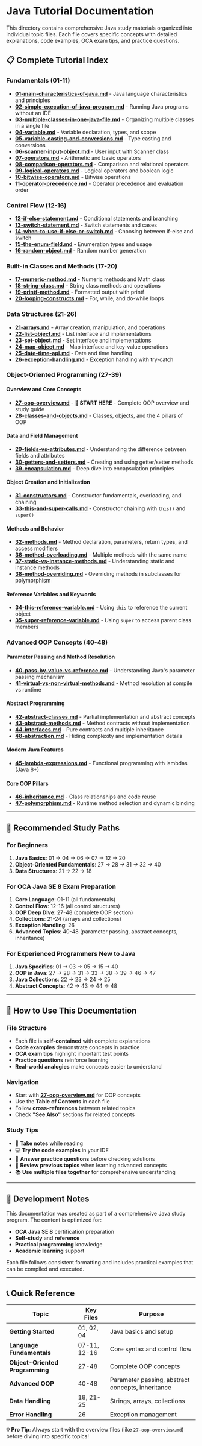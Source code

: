 # Java Tutorial Documentation

This directory contains comprehensive Java study materials organized into individual topic files. Each file covers specific concepts with detailed explanations, code examples, OCA exam tips, and practice questions.

## 📋 Complete Tutorial Index

### Fundamentals (01-11)
- **[01-main-characteristics-of-java.md](./01-main-characteristics-of-java.md)** - Java language characteristics and principles
- **[02-simple-execution-of-java-program.md](./02-simple-execution-of-java-program.md)** - Running Java programs without an IDE
- **[03-multiple-classes-in-one-java-file.md](./03-multiple-classes-in-one-java-file.md)** - Organizing multiple classes in a single file
- **[04-variable.md](./04-variable.md)** - Variable declaration, types, and scope
- **[05-variable-casting-and-conversions.md](./05-variable-casting-and-conversions.md)** - Type casting and conversions
- **[06-scanner-input-object.md](./06-scanner-input-object.md)** - User input with Scanner class
- **[07-operators.md](./07-operators.md)** - Arithmetic and basic operators
- **[08-comparison-operators.md](./08-comparison-operators.md)** - Comparison and relational operators
- **[09-logical-operators.md](./09-logical-operators.md)** - Logical operators and boolean logic
- **[10-bitwise-operators.md](./10-bitwise-operators.md)** - Bitwise operations
- **[11-operator-precedence.md](./11-operator-precedence.md)** - Operator precedence and evaluation order

### Control Flow (12-16)
- **[12-if-else-statement.md](./12-if-else-statement.md)** - Conditional statements and branching
- **[13-switch-statement.md](./13-switch-statement.md)** - Switch statements and cases
- **[14-when-to-use-if-else-or-switch.md](./14-when-to-use-if-else-or-switch.md)** - Choosing between if-else and switch
- **[15-the-enum-field.md](./15-the-enum-field.md)** - Enumeration types and usage
- **[16-random-object.md](./16-random-object.md)** - Random number generation

### Built-in Classes and Methods (17-20)
- **[17-numeric-method.md](./17-numeric-method.md)** - Numeric methods and Math class
- **[18-string-class.md](./18-string-class.md)** - String class methods and operations
- **[19-printf-method.md](./19-printf-method.md)** - Formatted output with printf
- **[20-looping-constructs.md](./20-looping-constructs.md)** - For, while, and do-while loops

### Data Structures (21-26)
- **[21-arrays.md](./21-arrays.md)** - Array creation, manipulation, and operations
- **[22-list-object.md](./22-list-object.md)** - List interface and implementations
- **[23-set-object.md](./23-set-object.md)** - Set interface and implementations
- **[24-map-object.md](./24-map-object.md)** - Map interface and key-value operations
- **[25-date-time-api.md](./25-date-time-api.md)** - Date and time handling
- **[26-exception-handling.md](./26-exception-handling.md)** - Exception handling with try-catch

### Object-Oriented Programming (27-39)

#### Overview and Core Concepts
- **[27-oop-overview.md](./27-oop-overview.md)** - 🎯 **START HERE** - Complete OOP overview and study guide
- **[28-classes-and-objects.md](./28-classes-and-objects.md)** - Classes, objects, and the 4 pillars of OOP

#### Data and Field Management
- **[29-fields-vs-attributes.md](./29-fields-vs-attributes.md)** - Understanding the difference between fields and attributes
- **[30-getters-and-setters.md](./30-getters-and-setters.md)** - Creating and using getter/setter methods
- **[39-encapsulation.md](./39-encapsulation.md)** - Deep dive into encapsulation principles

#### Object Creation and Initialization
- **[31-constructors.md](./31-constructors.md)** - Constructor fundamentals, overloading, and chaining
- **[33-this-and-super-calls.md](./33-this-and-super-calls.md)** - Constructor chaining with `this()` and `super()`

#### Methods and Behavior
- **[32-methods.md](./32-methods.md)** - Method declaration, parameters, return types, and access modifiers
- **[36-method-overloading.md](./36-method-overloading.md)** - Multiple methods with the same name
- **[37-static-vs-instance-methods.md](./37-static-vs-instance-methods.md)** - Understanding static and instance methods
- **[38-method-overriding.md](./38-method-overriding.md)** - Overriding methods in subclasses for polymorphism

#### Reference Variables and Keywords
- **[34-this-reference-variable.md](./34-this-reference-variable.md)** - Using `this` to reference the current object
- **[35-super-reference-variable.md](./35-super-reference-variable.md)** - Using `super` to access parent class members

### Advanced OOP Concepts (40-48)

#### Parameter Passing and Method Resolution
- **[40-pass-by-value-vs-reference.md](./40-pass-by-value-vs-reference.md)** - Understanding Java's parameter passing mechanism
- **[41-virtual-vs-non-virtual-methods.md](./41-virtual-vs-non-virtual-methods.md)** - Method resolution at compile vs runtime

#### Abstract Programming
- **[42-abstract-classes.md](./42-abstract-classes.md)** - Partial implementation and abstract concepts
- **[43-abstract-methods.md](./43-abstract-methods.md)** - Method contracts without implementation
- **[44-interfaces.md](./44-interfaces.md)** - Pure contracts and multiple inheritance
- **[48-abstraction.md](./48-abstraction.md)** - Hiding complexity and implementation details

#### Modern Java Features
- **[45-lambda-expressions.md](./45-lambda-expressions.md)** - Functional programming with lambdas (Java 8+)

#### Core OOP Pillars
- **[46-inheritance.md](./46-inheritance.md)** - Class relationships and code reuse
- **[47-polymorphism.md](./47-polymorphism.md)** - Runtime method selection and dynamic binding

---

## 🎯 Recommended Study Paths

### For Beginners
1. **Java Basics**: 01 → 04 → 06 → 07 → 12 → 20
2. **Object-Oriented Fundamentals**: 27 → 28 → 31 → 32 → 40
3. **Data Structures**: 21 → 22 → 18

### For OCA Java SE 8 Exam Preparation
1. **Core Language**: 01-11 (all fundamentals)
2. **Control Flow**: 12-16 (all control structures)
3. **OOP Deep Dive**: 27-48 (complete OOP section)
4. **Collections**: 21-24 (arrays and collections)
5. **Exception Handling**: 26
6. **Advanced Topics**: 40-48 (parameter passing, abstract concepts, inheritance)

### For Experienced Programmers New to Java
1. **Java Specifics**: 01 → 03 → 05 → 15 → 40
2. **OOP in Java**: 27 → 28 → 31 → 33 → 38 → 39 → 46 → 47
3. **Java Collections**: 22 → 23 → 24 → 25
4. **Abstract Concepts**: 42 → 43 → 44 → 48

---

## 📖 How to Use This Documentation

### File Structure
- Each file is **self-contained** with complete explanations
- **Code examples** demonstrate concepts in practice
- **OCA exam tips** highlight important test points
- **Practice questions** reinforce learning
- **Real-world analogies** make concepts easier to understand

### Navigation
- Start with **[27-oop-overview.md](./27-oop-overview.md)** for OOP concepts
- Use the **Table of Contents** in each file
- Follow **cross-references** between related topics
- Check **"See Also"** sections for related concepts

### Study Tips
- 📝 **Take notes** while reading
- 💻 **Try the code examples** in your IDE
- 🧪 **Answer practice questions** before checking solutions
- 🔄 **Review previous topics** when learning advanced concepts
- 📚 **Use multiple files together** for comprehensive understanding

---

## 🔧 Development Notes

This documentation was created as part of a comprehensive Java study program. The content is optimized for:
- **OCA Java SE 8** certification preparation
- **Self-study** and **reference**
- **Practical programming** knowledge
- **Academic learning** support

Each file follows consistent formatting and includes practical examples that can be compiled and executed.

---

## 📞 Quick Reference

| Topic | Key Files | Purpose |
|-------|-----------|---------|
| **Getting Started** | 01, 02, 04 | Java basics and setup |
| **Language Fundamentals** | 07-11, 12-16 | Core syntax and control flow |
| **Object-Oriented Programming** | 27-48 | Complete OOP concepts |
| **Advanced OOP** | 40-48 | Parameter passing, abstract concepts, inheritance |
| **Data Handling** | 18, 21-25 | Strings, arrays, collections |
| **Error Handling** | 26 | Exception management |

**💡 Pro Tip**: Always start with the overview files (like `27-oop-overview.md`) before diving into specific topics!
